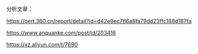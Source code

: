 分析文章：

https://cert.360.cn/report/detail?id=d42e9ec786a8fa79dd23ffc188d187fa

https://www.anquanke.com/post/id/203416

https://xz.aliyun.com/t/7690
